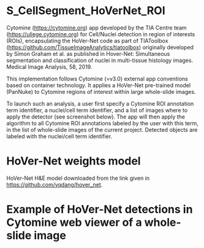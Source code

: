 # S_CellSegment_HoVerNet_ROI

Cytomine (https://cytomine.org) app developed by the TIA Centre team (https://uliege.cytomine.org) for Cell/Nuclei detection in region of interests (ROIs),
encapsulating the HoVer-Net code as part of TIAToolbox (https://github.com/TissueImageAnalytics/tiatoolbox) originally developed by Simon Graham et al. as published in Hover-Net: Simultaneous segmentation and classification of nuclei in multi-tissue histology images. Medical Image Analysis, 58, 2019.

This implementation follows Cytomine (=v3.0) external app conventions based on container technology. 
It applies a HoVer-Net pre-trained model (PanNuke) to Cytomine regions of interest within large whole-slide images. 

To launch such an analysis, a user first specify a Cytomine ROI annotation term identifier, a nuclei/cell term identifier, and a list of images where to apply the detector (see screenshot below). The app will then apply the algorithm to all Cytomine ROI annotations labeled by the user with this term, in the list of whole-slide images of the current project. Detected objects are labeled with the nuclei/cell term identifier.

# HoVer-Net weights model

HoVer-Net H&E model downloaded from the link given in https://github.com/vqdang/hover_net.

# Example of HoVer-Net detections in Cytomine web viewer of a whole-slide image
